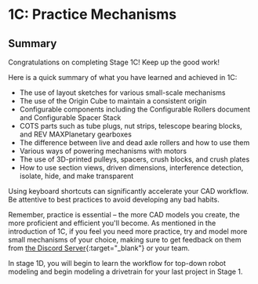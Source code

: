 # 1C: Practice Mechanisms
## Summary

Congratulations on completing Stage 1C! Keep up the good work!

Here is a quick summary of what you have learned and achieved in 1C:

* The use of layout sketches for various small-scale mechanisms
* The use of the Origin Cube to maintain a consistent origin
* Configurable components including the Configurable Rollers document and Configurable Spacer Stack
* COTS parts such as tube plugs, nut strips, telescope bearing blocks, and REV MAXPlanetary gearboxes
* The difference between live and dead axle rollers and how to use them
* Various ways of powering mechanisms with motors
* The use of 3D-printed pulleys, spacers, crush blocks, and crush plates
* How to use section views, driven dimensions, interference detection, isolate, hide, and make transparent

Using keyboard shortcuts can significantly accelerate your CAD workflow. Be attentive to best practices to avoid developing any bad habits.

Remember, practice is essential – the more CAD models you create, the more proficient and efficient you'll become. As mentioned in the introduction of 1C, if you feel you need more practice, try and model more small mechanisms of your choice, making sure to get feedback on them from [the Discord Server](https://discord.gg/jHXTdNjYCg "David's Design Server Invite"){:target="_blank"} or your team.


In stage 1D, you will begin to learn the workflow for top-down robot modeling and begin modeling a drivetrain for your last project in Stage 1.

<br>